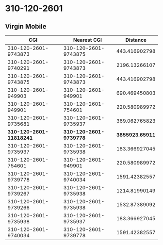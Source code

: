 # 310-120-2601
## Virgin Mobile


| CGI | Nearest CGI | Distance |
|-----|-------------|----------|
| 310-120-2601-9743873 | 310-120-2601-9743875 | 443.416902798 |
| 310-120-2601-9740291 | 310-120-2601-9743873 | 2196.13266107 |
| 310-120-2601-9743875 | 310-120-2601-9743873 | 443.416902798 |
| 310-120-2601-949903 | 310-120-2601-949901 | 690.469450803 |
| 310-120-2601-949901 | 310-120-2601-754601 | 220.580989972 |
| 310-120-2601-9735681 | 310-120-2601-9735937 | 369.062765823 |
| **310-120-2601-11818241** | **310-120-2601-9739778** | **3855923.65911** |
| 310-120-2601-9735937 | 310-120-2601-9735938 | 183.366927045 |
| 310-120-2601-754601 | 310-120-2601-949901 | 220.580989972 |
| 310-120-2601-9739778 | 310-120-2601-9740034 | 1591.42382557 |
| 310-120-2601-9739267 | 310-120-2601-9735938 | 1214.81990149 |
| 310-120-2601-9739266 | 310-120-2601-9735938 | 1532.87389092 |
| 310-120-2601-9735938 | 310-120-2601-9735937 | 183.366927045 |
| 310-120-2601-9740034 | 310-120-2601-9739778 | 1591.42382557 |

